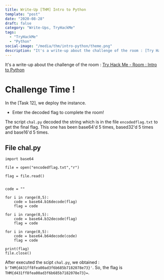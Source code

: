 ```yaml
---
title: Write-Up [THM] Intro to Python
template: "post"
date: "2020-08-28"
draft: false
category: "Write-Ups, TryHackMe"
tags:
  - "TryHackMe"
  - "Python"
social-image: "/media/thm/intro-python/theme.png"
description: "It's a write-up about the challenge of the room : [Try Hack Me - Room : Intro to Python](https://tryhackme.com/room/intrototopython)"
---
```


It's a write-up about the challenge of the room : [Try Hack Me - Room : Intro to Python](https://tryhackme.com/room/intrototopython)

# Challenge Time !

In the [Task 12], we deploy the instance.

* Enter the decoded flag to complete the room! 

The script `chal.py` decoded the string which is in the file `encodedflag.txt` to get the final flag. This one has been base64'd 5 times, based32'd 5 times and base16'd 5 times.  

## File chal.py

```
import base64

file = open("encodedflag.txt","r")

flag = file.read()


code = ""

for i in range(0,5):
	code = base64.b16decode(flag)
	flag = code

for i in range(0,5):
	code = base64.b32decode(flag)
	flag = code

for i in range(0,5):
	code = base64.b64decode(code)
	flag = code

print(flag)
file.close()
```

After executed the scipt `chal.py`, we obtained : `b'THM{d431ff8fea00ad3f6b685b7182078e73}'`.   So, the flag is `THM{d431ff8fea00ad3f6b685b7182078e73}=`.